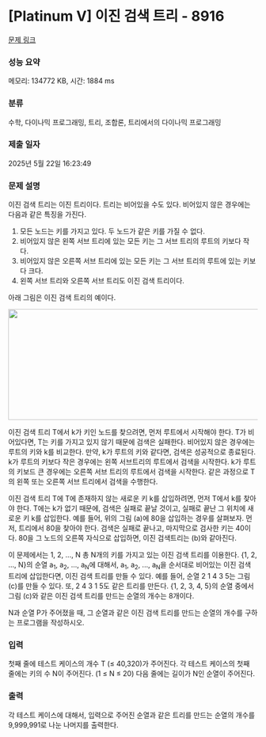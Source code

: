 # [Platinum V] 이진 검색 트리 - 8916 

[문제 링크](https://www.acmicpc.net/problem/8916) 

### 성능 요약

메모리: 134772 KB, 시간: 1884 ms

### 분류

수학, 다이나믹 프로그래밍, 트리, 조합론, 트리에서의 다이나믹 프로그래밍

### 제출 일자

2025년 5월 22일 16:23:49

### 문제 설명

<p>이진 검색 트리는 이진 트리이다. 트리는 비어있을 수도 있다. 비어있지 않은 경우에는 다음과 같은 특징을 가진다.</p>

<ol>
	<li>모든 노드는 키를 가지고 있다. 두 노드가 같은 키를 가질 수 없다.</li>
	<li>비어있지 않은 왼쪽 서브 트리에 있는 모든 키는 그 서브 트리의 루트의 키보다 작다.</li>
	<li>비어있지 않은 오른쪽 서브 트리에 있는 모든 키는 그 서브 트리의 루트에 있는 키보다 크다.</li>
	<li>왼쪽 서브 트리와 오른쪽 서브 트리도 이진 검색 트리이다.</li>
</ol>

<p>아래 그림은 이진 검색 트리의 예이다.</p>

<p><img alt="" src="https://www.acmicpc.net/upload/images/treeperm.png" style="height:224px; width:526px"></p>

<p>이진 검색 트리 T에서 k가 키인 노드를 찾으려면, 먼저 루트에서 시작해야 한다. T가 비어있다면, T는 키를 가지고 있지 않기 때문에 검색은 실패한다. 비어있지 않은 경우에는 루트의 키와 k를 비교한다. 만약, k가 루트의 키와 같다면, 검색은 성공적으로 종료된다. k가 루트의 키보다 작은 경우에는 왼쪽 서브트리의 루트에서 검색을 시작한다. k가 루트의 키보드 큰 경우에는 오른쪽 서브 트리의 루트에서 검색을 시작한다. 같은 과정으로 T의 왼쪽 또는 오른쪽 서브 트리에서 검색을 수행한다.</p>

<p>이진 검색 트리 T에 T에 존재하지 않는 새로운 키 k를 삽입하려면, 먼저 T에서 k를 찾아야 한다. T에는 k가 없기 때문에, 검색은 실패로 끝날 것이고, 실패로 끝난 그 위치에 새로운 키 k를 삽입한다. 예를 들어, 위의 그림 (a)에 80을 삽입하는 경우를 살펴보자. 먼저, 트리에서 80을 찾아야 한다. 검색은 실패로 끝나고, 마지막으로 검사한 키는 40이다. 80을 그 노드의 오른쪽 자식으로 삽입하면, 이진 검색트리는 (b)와 같아진다.</p>

<p>이 문제에서는 1, 2, ..., N 총 N개의 키를 가지고 있는 이진 검색 트리를 이용한다. {1, 2, ..., N}의 순열 a<sub>1</sub>, a<sub>2</sub>, ..., a<sub>N</sub>에 대해서, a<sub>1</sub>, a<sub>2</sub>, ..., a<sub>N</sub>을 순서대로 비어있는 이진 검색 트리에 삽입한다면, 이진 검색 트리를 만들 수 있다. 예를 들어, 순열 2 1 4 3 5는 그림 (c)를 만들 수 있다. 또, 2 4 3 1 5도 같은 트리를 만든다. {1, 2, 3, 4, 5}의 순열 중에서 그림 (c)와 같은 이진 검색 트리를 만드는 순열의 개수는 8개이다.</p>

<p>N과 순열 P가 주어졌을 때, 그 순열과 같은 이진 검색 트리를 만드는 순열의 개수를 구하는 프로그램을 작성하시오.</p>

### 입력 

 <p>첫째 줄에 테스트 케이스의 개수 T (≤ 40,320)가 주어진다. 각 테스트 케이스의 첫째 줄에는 키의 수 N이 주어진다. (1 ≤ N ≤ 20) 다음 줄에는 길이가 N인 순열이 주어진다.</p>

### 출력 

 <p>각 테스트 케이스에 대해서, 입력으로 주어진 순열과 같은 트리를 만드는 순열의 개수를 9,999,991로 나눈 나머지를 출력한다.</p>

